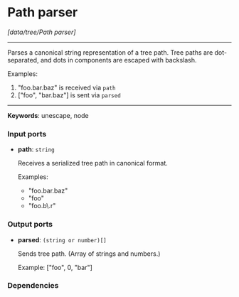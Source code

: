 # Path parser

_[data/tree/Path parser]_

---

Parses a canonical string representation of a tree path. Tree paths are dot-separated, and dots in components are escaped with backslash.  
  
Examples:  
1. "foo.bar\.baz" is received via `path`  
2. ["foo", "bar.baz"] is sent via `parsed`  

---

__Keywords__: unescape, node

### Input ports

* __path__: ` string `

    Receives a serialized tree path in canonical format.  
      
    Examples:  
    * "foo.bar.baz"  
    * "foo"  
    * "foo.b\\.r"  

### Output ports

* __parsed__: ` (string or number)[] `

    Sends tree path. (Array of strings and numbers.)  
      
    Example: ["foo", 0, "bar"]  

### Dependencies




